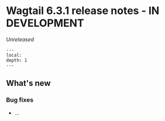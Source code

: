 # Wagtail 6.3.1 release notes - IN DEVELOPMENT

_Unreleased_

```{contents}
---
local:
depth: 1
---
```

## What's new


### Bug fixes

 * ...

